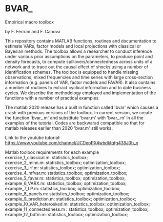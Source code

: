 # BVAR_
 
Empirical macro toolbox

by F. Ferroni and F. Canova

This repository contains MATLAB functions, routines and documentation to estimate VARs, factor models and local projections with classical or Bayesian methods. The toolbox allows a researcher to conduct inference under various prior assumptions on the parameters, to produce point and density forecasts, to compute spillovers/connectedness across units of a network and to trace out the causal effect of shocks using a number of identification schemes. The toolbox is equipped to handle missing observations, mixed frequencies and time series with large cross-section information (e.g. panels of VAR, factor models and FAVAR). It also contains a number of routines to extract cyclical information and to date business cycles. We describe the methodology employed and implementation of the functions with a number of practical examples.

The matlab 2020 release has a built in function called 'bvar' which causes a crash with previous versions of the toolbox. In current version, we create the function 'bvar_.m' and substitute 'bvar.m' with 'bvar_.m' in all the examples of the tutorial. Codes are backwarad compatible so that for matlab releases earlier than 2020 'bvar.m' still works. 

Link to the youtube tutorial: https://www.youtube.com/channel/UCDepPX4wbdkIqfg438J0h_g 

Matlab toolbox requirements for each example <br />
exercise_1_classical.m: statistics_toolbox; <br />
exercise_2_minn.m:      statistics_toolbox; optimization_toolbox; <br />
exercise_3_irf.m:       statistics_toolbox; optimization_toolbox; <br />
exercise_4_mfvar.m:     statistics_toolbox; optimization_toolbox; <br />
exercise_5_favar.m:     statistics_toolbox; optimization_toolbox; <br />
example_6_VARX.m:     statistics_toolbox; optimization_toolbox; <br />
example_7_LP.m:     statistics_toolbox; optimization_toolbox; <br />
example_8_panels.m:     statistics_toolbox; optimization_toolbox; <br />
example_9_prediction.m:     statistics_toolbox; optimization_toolbox; <br /> 
example_10_VAR_heterosked.m:     statistics_toolbox; optimization_toolbox; <br /> 
example_11_connectedness.m :     statistics_toolbox; optimization_toolbox; <br />
example_12_bdfm.m:     statistics_toolbox; optimization_toolbox; <br />      
